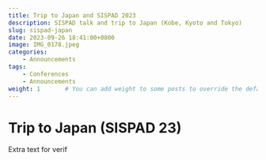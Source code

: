 ```yaml
---
title: Trip to Japan and SISPAD 2023
description: SISPAD talk and trip to Japan (Kobe, Kyoto and Tokyo)
slug: sispad-japan
date: 2023-09-26 18:41:00+0800
image: IMG_0178.jpeg
categories:
    - Announcements
tags:
    - Conferences
    - Announcements
weight: 1       # You can add weight to some posts to override the default sorting (date descending)
---
```


# Trip to Japan (SISPAD 23)

Extra text for verif